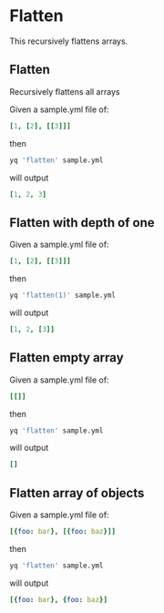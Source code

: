 # Flatten
This recursively flattens arrays.

## Flatten
Recursively flattens all arrays

Given a sample.yml file of:
```yaml
[1, [2], [[3]]]
```
then
```bash
yq 'flatten' sample.yml
```
will output
```yaml
[1, 2, 3]
```

## Flatten with depth of one
Given a sample.yml file of:
```yaml
[1, [2], [[3]]]
```
then
```bash
yq 'flatten(1)' sample.yml
```
will output
```yaml
[1, 2, [3]]
```

## Flatten empty array
Given a sample.yml file of:
```yaml
[[]]
```
then
```bash
yq 'flatten' sample.yml
```
will output
```yaml
[]
```

## Flatten array of objects
Given a sample.yml file of:
```yaml
[{foo: bar}, [{foo: baz}]]
```
then
```bash
yq 'flatten' sample.yml
```
will output
```yaml
[{foo: bar}, {foo: baz}]
```

